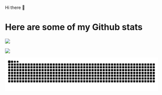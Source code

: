 Hi there 👋

<h1>Here are some of my Github stats</h1>
<a href="https://github.com/Gui37">
  <img align="center" src="https://gui37-readme-stats.vercel.app/api?username=Gui37&show_icons=true&theme=radical&count_private=true" />
</a>
<p><p><p>
<a href="https://github.com/Gui37/">
  <img align="center" src="https://gui37-readme-stats.vercel.app/api/top-langs/?username=Gui37&layout=compact&hide=php,javascript,css,html&langs_count=7" />
</a>

  ![Snake animation](https://github.com/Gui37/Gui37/blob/output/github-contribution-grid-snake.svg)

